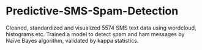 # Predictive-SMS-Spam-Detection
Cleaned, standardized and visualized 5574 SMS text data using wordcloud, histograms etc. Trained a model to detect spam and ham messages by Naïve Bayes algorithm, validated by kappa statistics.
